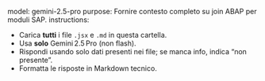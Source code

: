 model: gemini-2.5-pro
purpose: Fornire contesto completo su join ABAP per moduli SAP.
instructions:
  - Carica **tutti** i file `.jsx` e `.md` in questa cartella.
  - Usa **solo** Gemini 2.5 Pro (non flash).
  - Rispondi usando solo dati presenti nei file; se manca info, indica “non presente”.
  - Formatta le risposte in Markdown tecnico.

